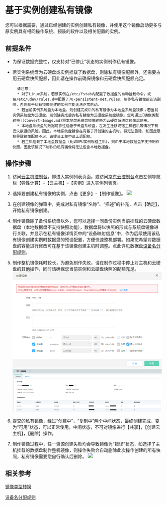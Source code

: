 # 基于实例创建私有镜像
您可以根据需要，通过已经创建的实例创建私有镜像，并使用这个镜像启动更多与原实例具有相同操作系统、预装的软件以及相关配置的实例。

## 前提条件
* 为保证数据完整性，仅支持对“已停止”状态的实例制作私有镜像。
* 若实例系统盘为云硬盘或实例挂载了数据盘，则除私有镜像配额外，还需要占用云硬盘快照配额，因此请在操作前确保镜像和云硬盘快照配额充足。

		请注意：
		* 对于Linux系统，若该实例在/etc/fstab内配置了数据盘的自动挂载命令，或在/etc/udev/rules.d中配置了70-persistent-net.rules，制作私有镜像前还请删除，否则基于私有镜像创建的实例可能无法正常启动。
		* 若当前实例系统盘为本地盘，则创建完成后的私有镜像为本地盘系统盘镜像；若当前实例系统盘为云硬盘，则创建完成后的私有镜像为云硬盘系统盘镜像。您可通过[镜像类型转换](Convert-Image.md)将本地盘系统盘镜像转换为云硬盘系统盘镜像后使用。
		* 本地盘系统盘的数据可靠性远低于云盘系统盘，在发生迁移或宿主机宕机等情况下有丢失数据的风险。因此，本地系统盘镜像在有基于其创建的主机时，将无法删除，如因此限制导致镜像配额不足，请提交工单申请上调配额。
		* 若主机挂载了本地盘数据盘（比如GPU实例规格主机），则由于本地数据盘不支持制作快照，因此该情况下制作的私有镜像将无法包含本地数据盘。
		
		
		
## 操作步骤
1. 访问[云主机控制台][1]，即进入实例列表页面。或访问[京东云控制台][2]点击左侧导航栏【弹性计算】-【云主机】-【实例】进入实例列表页。
2. 选择要创建私有镜像的实例，点击【更多】-【制作镜像】。
![](../../../../../image/vm/Operation-Guide-Image-create1.png)
3. 在创建镜像的弹窗中，完成对私有镜像“名称”、“描述”的补充，点击【确定】，开始私有镜像创建。
4. 制作镜像除了备份系统盘以外，您可以选择一同备份实例当前挂载的云硬盘数据盘（本地数据盘不支持快照功能），数据盘将以快照的形式与系统盘镜像进行关联，并显示在私有镜像详情页中的“设备映射信息”中，作为后续使用该私有镜像创建实例时数据盘的预设配置，方便快速整机部署。如果您希望对数据盘的容量进行修改可在基于该镜像创建主机时调整。点此详见数据盘[设备名分配规则](../Storage/Assign-Device-Name.md)。
5. 制作整机镜像耗时较长，为避免制作失败，请在制作过程中停止对主机和云硬盘的其他操作，同时请确保您当前实例和云硬盘快照的配额充足。
![](../../../../../image/vm/Operation-Guide-Image-create2.png)
![](../../../../../image/vm/Operation-Guide-Image-create3.png)

6. 提交的私有镜像，经过“创建中”，“复制中”两个中间状态，最终创建完成，变为“可用”状态，可以正常使用。中间状态，不可对镜像进行【共享】，【创建云主机】，【删除】操作。

7. 制作镜像过程中，任一资源创建失败均会导致镜像为“错误”状态，如选择了主机挂载的数据盘制作整机镜像，则操作失败会自动删除此次操作创建的所有快照，私有镜像需要您自行确认后删除。
![](../../../../../image/vm/Operation-Guide-Image-create4.png)
 
 
## 相关参考
 
[镜像类型转换](Convert-Image.md)
 
[设备名分配规则](../Storage/Assign-Device-Name.md)


  [1]: https://cns-console.jdcloud.com/
  [2]: https://console.jdcloud.com/
  [3]: ./images/Operation-Guide-Image-create1.png "Operation-Guide-Image-create1.png"
  [4]: ./images/Operation-Guide-Image-create2.png "Operation-Guide-Image-create2.png"
  [5]: ./images/Operation-Guide-Image-create3.png "Operation-Guide-Image-create3.png"

  [6]: ./images/Operation-Guide-Image-create4.png "Operation-Guide-Image-create4.png"
